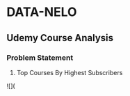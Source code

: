 # DATA-NELO
## Udemy Course Analysis
### Problem Statement
1. Top Courses By Highest Subscribers

![](
